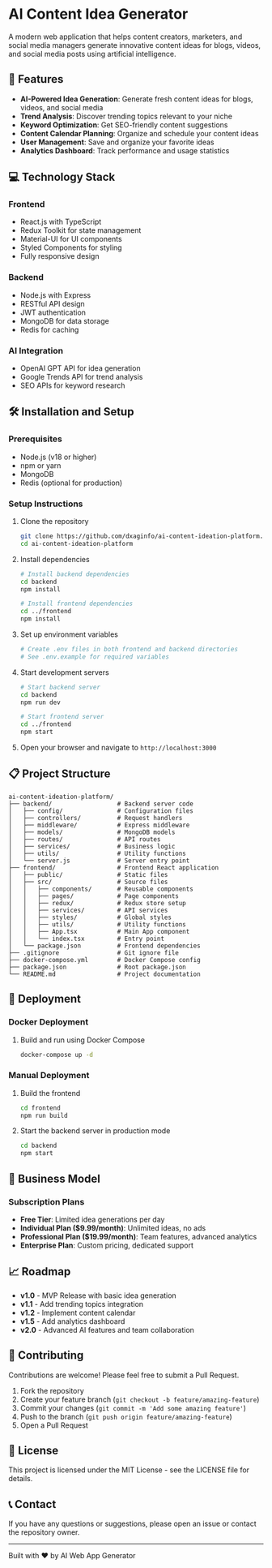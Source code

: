 # AI Content Idea Generator

A modern web application that helps content creators, marketers, and social media managers generate innovative content ideas for blogs, videos, and social media posts using artificial intelligence.

## 🚀 Features

- **AI-Powered Idea Generation**: Generate fresh content ideas for blogs, videos, and social media
- **Trend Analysis**: Discover trending topics relevant to your niche
- **Keyword Optimization**: Get SEO-friendly content suggestions
- **Content Calendar Planning**: Organize and schedule your content ideas
- **User Management**: Save and organize your favorite ideas
- **Analytics Dashboard**: Track performance and usage statistics

## 💻 Technology Stack

### Frontend
- React.js with TypeScript
- Redux Toolkit for state management
- Material-UI for UI components
- Styled Components for styling
- Fully responsive design

### Backend
- Node.js with Express
- RESTful API design
- JWT authentication
- MongoDB for data storage
- Redis for caching

### AI Integration
- OpenAI GPT API for idea generation
- Google Trends API for trend analysis
- SEO APIs for keyword research

## 🛠️ Installation and Setup

### Prerequisites
- Node.js (v18 or higher)
- npm or yarn
- MongoDB
- Redis (optional for production)

### Setup Instructions

1. Clone the repository
   ```bash
   git clone https://github.com/dxaginfo/ai-content-ideation-platform.git
   cd ai-content-ideation-platform
   ```

2. Install dependencies
   ```bash
   # Install backend dependencies
   cd backend
   npm install

   # Install frontend dependencies
   cd ../frontend
   npm install
   ```

3. Set up environment variables
   ```bash
   # Create .env files in both frontend and backend directories
   # See .env.example for required variables
   ```

4. Start development servers
   ```bash
   # Start backend server
   cd backend
   npm run dev

   # Start frontend server
   cd ../frontend
   npm start
   ```

5. Open your browser and navigate to `http://localhost:3000`

## 📋 Project Structure

```
ai-content-ideation-platform/
├── backend/                  # Backend server code
│   ├── config/               # Configuration files
│   ├── controllers/          # Request handlers
│   ├── middleware/           # Express middleware
│   ├── models/               # MongoDB models
│   ├── routes/               # API routes
│   ├── services/             # Business logic
│   ├── utils/                # Utility functions
│   └── server.js             # Server entry point
├── frontend/                 # Frontend React application
│   ├── public/               # Static files
│   ├── src/                  # Source files
│   │   ├── components/       # Reusable components
│   │   ├── pages/            # Page components
│   │   ├── redux/            # Redux store setup
│   │   ├── services/         # API services
│   │   ├── styles/           # Global styles
│   │   ├── utils/            # Utility functions
│   │   ├── App.tsx           # Main App component
│   │   └── index.tsx         # Entry point
│   └── package.json          # Frontend dependencies
├── .gitignore                # Git ignore file
├── docker-compose.yml        # Docker Compose config
├── package.json              # Root package.json
└── README.md                 # Project documentation
```

## 🚢 Deployment

### Docker Deployment
1. Build and run using Docker Compose
   ```bash
   docker-compose up -d
   ```

### Manual Deployment
1. Build the frontend
   ```bash
   cd frontend
   npm run build
   ```
2. Start the backend server in production mode
   ```bash
   cd backend
   npm start
   ```

## 💼 Business Model

### Subscription Plans
- **Free Tier**: Limited idea generations per day
- **Individual Plan ($9.99/month)**: Unlimited ideas, no ads
- **Professional Plan ($19.99/month)**: Team features, advanced analytics
- **Enterprise Plan**: Custom pricing, dedicated support

## 📈 Roadmap

- **v1.0** - MVP Release with basic idea generation
- **v1.1** - Add trending topics integration
- **v1.2** - Implement content calendar
- **v1.5** - Add analytics dashboard
- **v2.0** - Advanced AI features and team collaboration

## 👥 Contributing

Contributions are welcome! Please feel free to submit a Pull Request.

1. Fork the repository
2. Create your feature branch (`git checkout -b feature/amazing-feature`)
3. Commit your changes (`git commit -m 'Add some amazing feature'`)
4. Push to the branch (`git push origin feature/amazing-feature`)
5. Open a Pull Request

## 📝 License

This project is licensed under the MIT License - see the LICENSE file for details.

## 📞 Contact

If you have any questions or suggestions, please open an issue or contact the repository owner.

---

Built with ❤️ by AI Web App Generator